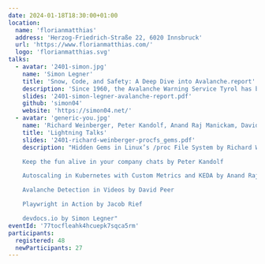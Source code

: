 ```yaml
---
date: 2024-01-18T18:30:00+01:00
location:
  name: 'florianmatthias'
  address: 'Herzog-Friedrich-Straße 22, 6020 Innsbruck'
  url: 'https://www.florianmatthias.com/'
  logo: 'florianmatthias.svg'
talks:
  - avatar: '2401-simon.jpg'
    name: 'Simon Legner'
    title: 'Snow, Code, and Safety: A Deep Dive into Avalanche.report'
    description: 'Since 1960, the Avalanche Warning Service Tyrol has been a crucial element in ensuring the safety of both winter sports enthusiasts and Alpine residents. Starting from December 2018, a joint bulletin has been published for the Euregio Tyrol–South-Tyrol–Trentino in seven languages. The entire software stack supporting this service is open source (FOSS) and undergoes continuous development on GitLab. This talk provides an in-depth look into the software powering the daily avalanche bulletin, along with the standards (EAWS, CAAML) and processes that operate behind the scenes.'
    slides: '2401-simon-legner-avalanche-report.pdf'
    github: 'simon04'
    website: 'https://simon04.net/'
  - avatar: 'generic-you.jpg'
    name: 'Richard Weinberger, Peter Kandolf, Anand Raj Manickam, David Peer, Jacob Rief, Simon Legner'
    title: 'Lightning Talks'
    slides: '2401-richard-weinberger-procfs_gems.pdf'
    description: "Hidden Gems in Linux’s /proc File System by Richard Weinberger (slides available below)

    Keep the fun alive in your company chats by Peter Kandolf

    Autoscaling in Kubernetes with Custom Metrics and KEDA by Anand Raj Manickam

    Avalanche Detection in Videos by David Peer

    Playwright in Action by Jacob Rief

    devdocs.io by Simon Legner"
eventId: '77tocfleahk4hcuepk7sqca5rm'
participants:
  registered: 48
  newParticipants: 27
---
```

